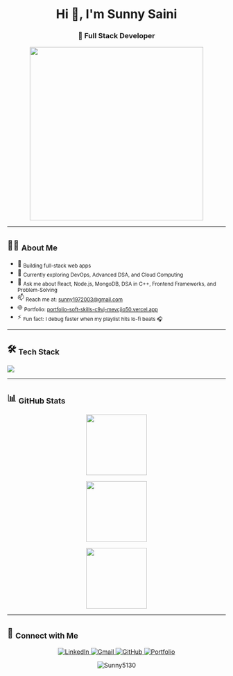 <h1 align="center">Hi 👋, I'm Sunny Saini</h1>

<h3 align="center">🚀 Full Stack Developer</h3>

<p align="center">
  <img src="https://user-images.githubusercontent.com/74038190/212748830-4c709398-a386-4761-84d7-9e10b98fbe6e.gif" width="400"/>
</p>

---

## 👨‍💻 <sub>About Me</sub>

- 🚧 <sub>Building full-stack web apps</sub>  
- 🌱 <sub>Currently exploring DevOps, Advanced DSA, and Cloud Computing</sub>  
- 💬 <sub>Ask me about React, Node.js, MongoDB, DSA in C++, Frontend Frameworks, and Problem-Solving</sub>  
- 📫 <sub>Reach me at: <a href="mailto:sunny1972003@gmail.com">sunny1972003@gmail.com</a></sub>  
- 🌐 <sub>Portfolio: <a href="https://portfolio-soft-skills-c9vj-mevcjio50.vercel.app">portfolio-soft-skills-c9vj-mevcjio50.vercel.app</a></sub>  
- ⚡ <sub>Fun fact: I debug faster when my playlist hits lo-fi beats 🎧</sub>

---

## 🛠️ <sub>Tech Stack</sub>

<p align="left">
  <img src="https://skillicons.dev/icons?i=js,ts,cpp,php,react,nodejs,nestjs,express,mongodb,mysql,html,css,bootstrap,angular,git,linux,docker,vscode" />
</p>

---

## 📊 <sub>GitHub Stats</sub>

<p align="center">
  <img src="https://github-readme-stats.vercel.app/api?username=sunny5130&show_icons=true&theme=tokyonight&hide_title=true" height="140"/>
</p>

<p align="center">
  <img src="https://github-readme-streak-stats.herokuapp.com/?user=sunny5130&theme=tokyonight&hide_title=true" height="140"/>
</p>


<p align="center">
  <img src="https://github-readme-stats.vercel.app/api/top-langs/?username=sunny5130&layout=compact&theme=tokyonight&hide_title=true" height="140"/>
</p>

---

## 🔗 <sub>Connect with Me</sub>

<p align="center">
  <a href="https://linkedin.com/in/sunny-sainis" target="_blank">
    <img src="https://skillicons.dev/icons?i=linkedin" alt="LinkedIn" />
  </a>
  <a href="mailto:sunny1972003@gmail.com" target="_blank">
    <img src="https://skillicons.dev/icons?i=gmail" alt="Gmail" />
  </a>
  <a href="https://github.com/Sunny5130" target="_blank">
    <img src="https://skillicons.dev/icons?i=github" alt="GitHub" />
  </a>
  <a href="https://portfolio-soft-skills-c9vj-mevcjio50.vercel.app" target="_blank">
    <img src="https://skillicons.dev/icons?i=vercel" alt="Portfolio" />
  </a>
</p>
<p align="center">
  <img src="https://komarev.com/ghpvc/?username=Sunny5130&label=Profile%20views&color=0e75b6&style=flat" alt="Sunny5130" />
</p>

